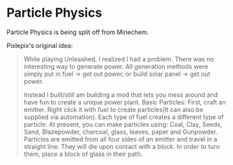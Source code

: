 Particle Physics
===============
Particle Physics is being split off from Minechem.

Pixlepix's original idea:
>While playing Unleashed, I realized I had a problem. There was no interesting way to generate power. All generation methods were simply put in fuel -> get out power, or build solar panel -> get out power.
>
>Instead I built/still am building a mod that lets you mess around and have fun to create a unique power plant. Basic Particles: First, craft an emitter. Right click it with fuel to create particles(It can also be supplied via automation). 
>Each type of fuel creates a different type of particle. At present, you can make particles using: Coal, Clay, Seeds, Sand, Blazepowder, charcoal, glass, leaves, paper and Gunpowder. Particles are emitted from all four sides of an emitter and travel in a straight line. They will die upon contact with a block. In order to turn them, place a block of glass in their path.
